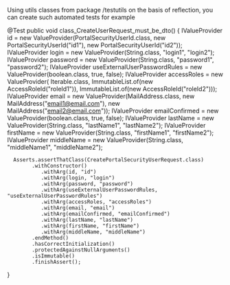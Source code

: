 Using utils classes from package /testutils on the basis of reflection, you can create such automated tests for example

@Test
   public void class_CreateUserRequest_must_be_dto()
   {
      IValueProvider<PortalSecurityUserId> id =
            new ValueProvider<PortalSecurityUserId>(PortalSecurityUserId.class, new PortalSecurityUserId("id1"),
            new PortalSecurityUserId("id2"));
      IValueProvider<String> login = new ValueProvider<String>(String.class, "login1", "login2");
      IValueProvider<String> password = new ValueProvider<String>(String.class, "password1", "password2");
      IValueProvider<Boolean> useExternalUserPasswordRules = new ValueProvider<Boolean>(boolean.class, true, false);
      IValueProvider<Iterable> accessRoles = new ValueProvider<Iterable>(
            Iterable.class,
            ImmutableList.of(new AccessRoleId("roleId1")),
            ImmutableList.of(new AccessRoleId("roleId2")));
      IValueProvider<MailAddress> email =
            new ValueProvider<MailAddress>(MailAddress.class, new MailAddress("email1@email.com"), new MailAddress("email2@email.com"));
      IValueProvider<Boolean> emailConfirmed = new ValueProvider<Boolean>(boolean.class, true, false);
      IValueProvider<String> lastName = new ValueProvider<String>(String.class, "lastName1", "lastName2");
      IValueProvider<String> firstName = new ValueProvider<String>(String.class, "firstName1", "firstName2");
      IValueProvider<String> middleName = new ValueProvider<String>(String.class, "middleName1", "middleName2");

      Asserts.assertThatClass(CreatePortalSecurityUserRequest.class)
            .withConstructor()
               .withArg(id, "id")
               .withArg(login, "login")
               .withArg(password, "password")
               .withArg(useExternalUserPasswordRules, "useExternalUserPasswordRules")
               .withArg(accessRoles, "accessRoles")
               .withArg(email, "email")
               .withArg(emailConfirmed, "emailConfirmed")
               .withArg(lastName, "lastName")
               .withArg(firstName, "firstName")
               .withArg(middleName, "middleName")
            .endMethod()
            .hasCorrectInitialization()
            .protectedAgainstNullArguments()
            .isImmutable()
            .finishAssert();
   }
